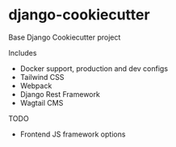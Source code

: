 # django-cookiecutter
Base Django Cookiecutter project

Includes

- Docker support, production and dev configs
- Tailwind CSS
- Webpack
- Django Rest Framework
- Wagtail CMS


TODO

- Frontend JS framework options
